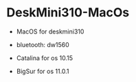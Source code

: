 # DeskMini310-MacOs

* MacOS for deskmini310

* bluetooth: dw1560

* Catalina for os 10.15

* BigSur for os 11.0.1


